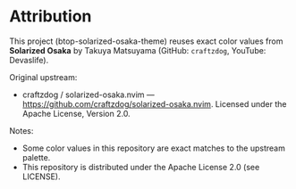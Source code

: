 # Attribution

This project (btop-solarized-osaka-theme) reuses exact color values from
**Solarized Osaka** by Takuya Matsuyama (GitHub: `craftzdog`, YouTube: Devaslife).

Original upstream:
- craftzdog / solarized-osaka.nvim — https://github.com/craftzdog/solarized-osaka.nvim.
  Licensed under the Apache License, Version 2.0.

Notes:
- Some color values in this repository are exact matches to the upstream palette.
- This repository is distributed under the Apache License 2.0 (see LICENSE).
